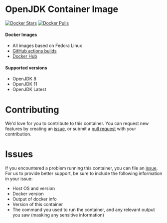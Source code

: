 # OpenJDK Container Image

[![Docker Stars](https://img.shields.io/docker/stars/opcycle/openjdk.svg?style=flat-square)](https://hub.docker.com/r/opcycle/openjdk) 
[![Docker Pulls](https://img.shields.io/docker/pulls/opcycle/openjdk.svg?style=flat-square)](https://hub.docker.com/r/opcycle/openjdk)

#### Docker Images

- All images based on Fedora Linux
- [GitHub actions builds](https://github.com/opcycle/openjdk/actions) 
- [Docker Hub](https://hub.docker.com/r/opcycle/openjdk)

#### Supported versions
- OpenJDK 8
- OpenJDK 11
- OpenJDK Latest

# Contributing
We'd love for you to contribute to this container. You can request new features by creating an [issue](https://github.com/opcycle/docker-openjdk/issues), or submit a [pull request](https://github.com/opcycle/docker-openjdk/pulls) with your contribution.

# Issues
If you encountered a problem running this container, you can file an [issue](https://github.com/opcycle/docker-openjdk/issues). For us to provide better support, be sure to include the following information in your issue:

- Host OS and version
- Docker version
- Output of docker info
- Version of this container
- The command you used to run the container, and any relevant output you saw (masking any sensitive information)
